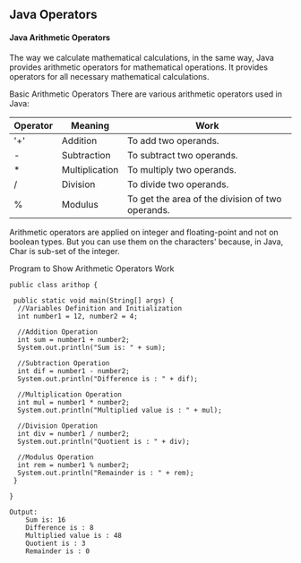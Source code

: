 ## Java Operators

#### Java Arithmetic Operators

The way we calculate mathematical calculations, in the same way, Java provides arithmetic operators for mathematical operations. It provides operators for all necessary mathematical calculations.

Basic Arithmetic Operators
There are various arithmetic operators used in Java:

Operator | Meaning | Work
-------- | ------- | ----
'+' | Addition | To add two operands.
- | Subtraction | To subtract two operands.
* | Multiplication | To multiply two operands.
/ | Division | To divide two operands.
% | Modulus | To get the area of the division of two operands.

Arithmetic operators are applied on integer and floating-point and not on boolean types. But you can use them on the characters' because, in Java, Char is sub-set of the integer.

Program to Show Arithmetic Operators Work

	public class arithop {

	 public static void main(String[] args) {
	  //Variables Definition and Initialization
	  int number1 = 12, number2 = 4;

	  //Addition Operation
	  int sum = number1 + number2;
	  System.out.println("Sum is: " + sum);

	  //Subtraction Operation
	  int dif = number1 - number2;
	  System.out.println("Difference is : " + dif);

	  //Multiplication Operation
	  int mul = number1 * number2;
	  System.out.println("Multiplied value is : " + mul);

	  //Division Operation
	  int div = number1 / number2;
	  System.out.println("Quotient is : " + div);

	  //Modulus Operation
	  int rem = number1 % number2;
	  System.out.println("Remainder is : " + rem);
	 }

	}

	Output:
		Sum is: 16
		Difference is : 8
		Multiplied value is : 48
		Quotient is : 3
		Remainder is : 0
    



  
